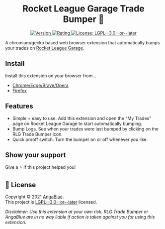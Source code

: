 <h1 align="center">Rocket League Garage Trade Bumper 🚗</h1>
<p align="center">
	<a href="https://chrome.google.com/webstore/detail/rlg-trade-bumper/hochdggaanpfbpoigfkmcnkekghmijbk" target="_blank">
  		<img alt="Version" src="https://img.shields.io/chrome-web-store/v/hochdggaanpfbpoigfkmcnkekghmijbk?label=Version">
  	</a>
	<a href="https://chrome.google.com/webstore/detail/rlg-trade-bumper/hochdggaanpfbpoigfkmcnkekghmijbk" target="_blank">
  		<img alt="Rating" src="https://img.shields.io/chrome-web-store/stars/hochdggaanpfbpoigfkmcnkekghmijbk?label=Rating">
  	</a>
  	<a href="https://github.com/AngaBlue/rlg-trade-bumper/blob/master/LICENSE" target="_blank">
    	<img alt="License: LGPL--3.0--or--later" src="https://img.shields.io/github/license/AngaBlue/rlg-trade-bumper?color=green&label=License" />
  	</a>
</p>

A chromium/gecko based web browser extension that automatically bumps your trades on [Rocket League Garage](https://rocket-league.com).

## Install

Install this extension on your browser from...

 - [Chrome/Edge/Brave/Opera](https://chrome.google.com/webstore/detail/rlg-trade-bumper/hochdggaanpfbpoigfkmcnkekghmijbk)
 - [Firefox](https://addons.mozilla.org/en-US/firefox/addon/rlg-trade-bumper/)

## Features
 - Simple + easy to use.  Add this extension and open the "My Trades" page on Rocket League Garage to start automatically bumping.
 - Bump Logs.  See when your trades were last bumped by clicking on the RLG Trade Bumper icon.
 - Quick on/off switch.  Turn the bumper on or off whenever you like.
## Show your support

Give a ⭐️ if this project helped you!

## 📝 License

Copyright © 2021 [AngaBlue](https://github.com/AngaBlue).<br />
This project is [LGPL--3.0--or--later](https://github.com/AngaBlue/rlg-trade-bumper/blob/master/LICENSE) licensed.

*Disclaimer: Use this extension at your own risk.  RLG Trade Bumper or AngaBlue are in no way liable if action is taken against you for using this extension.*
